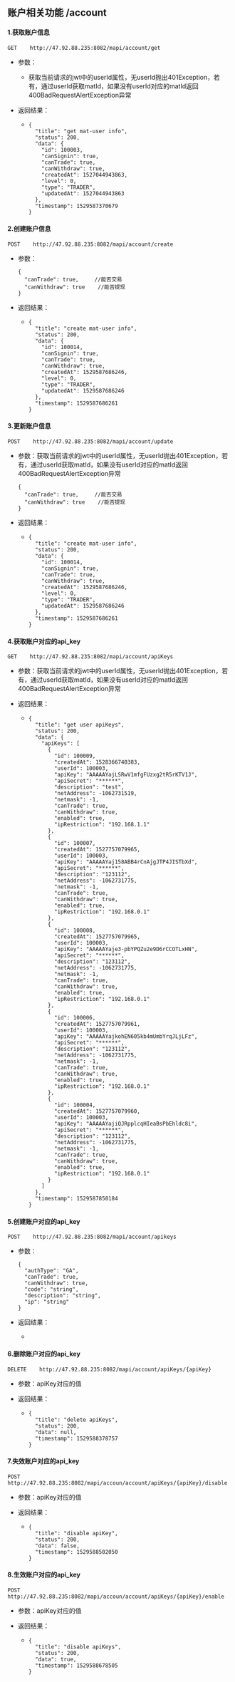 ## 账户相关功能  /account

#### 1.获取账户信息

```
GET    http://47.92.88.235:8082/mapi/account/get
```

* 参数：
  * 获取当前请求的jwt中的userId属性，无userId抛出401Exception，若有，通过userId获取matId，如果没有userId对应的matId返回400BadRequestAlertException异常
* 返回结果：

  * ```
    {
      "title": "get mat-user info",
      "status": 200,
      "data": {
        "id": 100003,
        "canSignin": true,
        "canTrade": true,
        "canWithdraw": true,
        "createdAt": 1527044943863,
        "level": 0,
        "type": "TRADER",
        "updatedAt": 1527044943863
      },
      "timestamp": 1529587370679
    }
    ```

#### 2.创建账户信息

```
POST    http://47.92.88.235:8082/mapi/account/create
```

* 参数：

  ```
  {
    "canTrade": true,     //能否交易
    "canWithdraw": true    //能否提现
  }
  ```

* 返回结果：

  * ```
    {
      "title": "create mat-user info",
      "status": 200,
      "data": {
        "id": 100014,
        "canSignin": true,
        "canTrade": true,
        "canWithdraw": true,
        "createdAt": 1529587686246,
        "level": 0,
        "type": "TRADER",
        "updatedAt": 1529587686246
      },
      "timestamp": 1529587686261
    }
    ```

#### 3.更新账户信息

```
POST    http://47.92.88.235:8082/mapi/account/update
```

* 参数：获取当前请求的jwt中的userId属性，无userId抛出401Exception，若有，通过userId获取matId，如果没有userId对应的matId返回400BadRequestAlertException异常

  ```
  {
    "canTrade": true,     //能否交易
    "canWithdraw": true    //能否提现
  }
  ```

* 返回结果：

  * ```
    {
      "title": "create mat-user info",
      "status": 200,
      "data": {
        "id": 100014,
        "canSignin": true,
        "canTrade": true,
        "canWithdraw": true,
        "createdAt": 1529587686246,
        "level": 0,
        "type": "TRADER",
        "updatedAt": 1529587686246
      },
      "timestamp": 1529587686261
    }
    ```

#### 4.获取账户对应的api\_key

```
GET    http://47.92.88.235:8082/mapi/account/apiKeys
```

* 参数：获取当前请求的jwt中的userId属性，无userId抛出401Exception，若有，通过userId获取matId，如果没有userId对应的matId返回400BadRequestAlertException异常

* 返回结果：

  * ```
    {
      "title": "get user apiKeys",
      "status": 200,
      "data": {
        "apiKeys": [
          {
            "id": 100009,
            "createdAt": 1528366740383,
            "userId": 100003,
            "apiKey": "AAAAAYajLSRwV1mfgFUzxg2tR5rKTV1J",
            "apiSecret": "******",
            "description": "test",
            "netAddress": -1062731519,
            "netmask": -1,
            "canTrade": true,
            "canWithdraw": true,
            "enabled": true,
            "ipRestriction": "192.168.1.1"
          },
          {
            "id": 100007,
            "createdAt": 1527757079965,
            "userId": 100003,
            "apiKey": "AAAAAYaj158ABB4rCnAjgJTP4JISTbXd",
            "apiSecret": "******",
            "description": "123112",
            "netAddress": -1062731775,
            "netmask": -1,
            "canTrade": true,
            "canWithdraw": true,
            "enabled": true,
            "ipRestriction": "192.168.0.1"
          },
          {
            "id": 100008,
            "createdAt": 1527757079965,
            "userId": 100003,
            "apiKey": "AAAAAYaje3-pbYPQZu2e9D6rCCOTLxHN",
            "apiSecret": "******",
            "description": "123112",
            "netAddress": -1062731775,
            "netmask": -1,
            "canTrade": true,
            "canWithdraw": true,
            "enabled": true,
            "ipRestriction": "192.168.0.1"
          },
          {
            "id": 100006,
            "createdAt": 1527757079961,
            "userId": 100003,
            "apiKey": "AAAAAYajkohEN605kb4mUmbYrqJLjLFz",
            "apiSecret": "******",
            "description": "123112",
            "netAddress": -1062731775,
            "netmask": -1,
            "canTrade": true,
            "canWithdraw": true,
            "enabled": true,
            "ipRestriction": "192.168.0.1"
          },
          {
            "id": 100004,
            "createdAt": 1527757079960,
            "userId": 100003,
            "apiKey": "AAAAAYajiQJRpplcqHIeaBsPbEhldc8i",
            "apiSecret": "******",
            "description": "123112",
            "netAddress": -1062731775,
            "netmask": -1,
            "canTrade": true,
            "canWithdraw": true,
            "enabled": true,
            "ipRestriction": "192.168.0.1"
          }
        ]
      },
      "timestamp": 1529587850184
    }
    ```

#### 5.创建账户对应的api\_key

```
POST    http://47.92.88.235:8082/mapi/account/apikeys
```

* 参数：

  ```
  {
    "authType": "GA",
    "canTrade": true,
    "canWithdraw": true,
    "code": "string",
    "description": "string",
    "ip": "string"
  }
  ```

* 返回结果：

  * ```

    ```

#### 6.删除账户对应的api\_key

```
DELETE    http://47.92.88.235:8082/mapi/account/apiKeys/{apiKey}
```

* 参数：apiKey对应的值

* 返回结果：

  * ```
    {
      "title": "delete apiKeys",
      "status": 200,
      "data": null,
      "timestamp": 1529588378757
    }
    ```

#### 7.失效账户对应的api\_key

```
POST    http://47.92.88.235:8082/mapi/accoun/account/apiKeys/{apiKey}/disable
```

* 参数：apiKey对应的值

* 返回结果：

  * ```
    {
      "title": "disable apiKey",
      "status": 200,
      "data": false,
      "timestamp": 1529588502050
    }
    ```

#### 8.生效账户对应的api\_key

```
POST    http://47.92.88.235:8082/mapi/accoun/account/apiKeys/{apiKey}/enable
```

* 参数：apiKey对应的值

* 返回结果：

  * ```
    {
      "title": "disable apiKeys",
      "status": 200,
      "data": true,
      "timestamp": 1529588678505
    }
    ```



